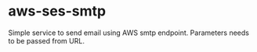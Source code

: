 # aws-ses-smtp
Simple service to send email using AWS smtp endpoint. Parameters needs to be passed from URL.
